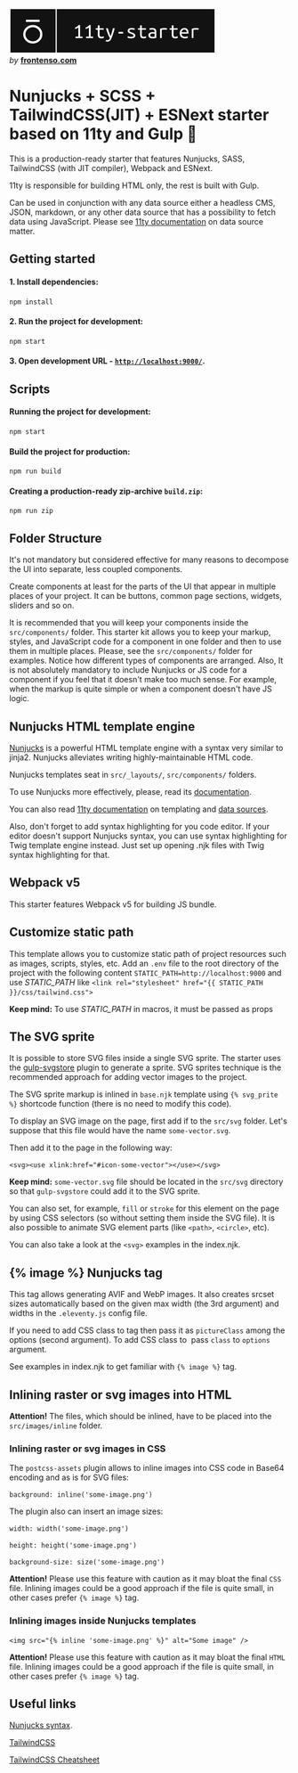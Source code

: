 ![frontenso-eleventy-starter](./src/images/frontenso-11ty-starter.png 'Title')</br>
_by_ **[frontenso.com](https://frontenso.com)**

# Nunjucks + SCSS + TailwindCSS(JIT) + ESNext starter based on 11ty and Gulp 💪

This is a production-ready starter that features Nunjucks, SASS, TailwindCSS (with JIT compiler), Webpack and ESNext.

11ty is responsible for building HTML only, the rest is built with Gulp.

Can be used in conjunction with any data source either a headless CMS, JSON, markdown, or any other data source that has a possibility to fetch data using JavaScript. Please see [11ty documentation](https://www.11ty.dev/docs/data/) on data source matter.

## Getting started

#### 1. Install dependencies:

```
npm install
```

#### 2. Run the project for development:

```
npm start
```

#### 3. Open development URL - [`http://localhost:9000/`](http://localhost:9000/).

## Scripts

#### Running the project for development:

```
npm start
```

#### Build the project for production:

```
npm run build
```

#### Creating a production-ready zip-archive `build.zip`:

```
npm run zip
```

## Folder Structure

It's not mandatory but considered effective for many reasons to decompose the UI into separate, less coupled components.

Create components at least for the parts of the UI that appear in multiple places of your project. It can be buttons, common page sections, widgets, sliders and so on.

It is recommended that you will keep your components inside the `src/components/` folder. This starter kit allows you to keep your markup, styles, and JavaScript code for a component in one folder and then to use them in multiple places. Please, see the `src/components/` folder for examples. Notice how different types of components are arranged. Also, It is not absolutely mandatory to include Nunjucks or JS code for a component if you feel that it doesn't make too much sense. For example, when the markup is quite simple or when a component doesn't have JS logic.

## Nunjucks HTML template engine

[Nunjucks](https://mozilla.github.io/nunjucks/) is a powerful HTML template engine with a syntax very similar to jinja2. Nunjucks alleviates writing highly-maintainable HTML code.

Nunjucks templates seat in `src/_layouts/`, `src/components/` folders.

To use Nunjucks more effectively, please, read its [documentation](https://mozilla.github.io/nunjucks/templating.html).

You can also read [11ty documentation](https://www.11ty.dev/docs/languages/nunjucks/) on templating and [data sources](https://www.11ty.dev/docs/data/).

Also, don't forget to add syntax highlighting for you code editor. If your editor doesn't support Nunjucks syntax, you can use syntax highlighting for Twig template engine instead. Just set up opening .njk files with Twig syntax highlighting for that.

## Webpack v5

This starter features Webpack v5 for building JS bundle.

## Customize static path

This template allows you to customize static path of project resources such as images, scripts, styles, etc. Add an `.env` file to the root directory of the project with the following content `STATIC_PATH=http://localhost:9000` and use _STATIC_PATH_ like `<link rel="stylesheet" href="{{ STATIC_PATH }}/css/tailwind.css">`

**Keep mind:** To use _STATIC_PATH_ in macros, it must be passed as props

## The SVG sprite

It is possible to store SVG files inside a single SVG sprite. The starter uses the [gulp-svgstore](https://github.com/w0rm/gulp-svgstore) plugin to generate a sprite. SVG sprites technique is the recommended approach for adding vector images to the project.

The SVG sprite markup is inlined in `base.njk` template using `{% svg_prite %}` shortcode function (there is no need to modify this code).

To display an SVG image on the page, first add if to the `src/svg` folder. Let's suppose that this file would have the name `some-vector.svg`.

Then add it to the page in the following way:

```
<svg><use xlink:href="#icon-some-vector"></use></svg>
```

**Keep mind:** `some-vector.svg` file should be located in the `src/svg` directory so that `gulp-svgstore` could add it to the SVG sprite.

You can also set, for example, `fill` or `stroke` for this element on the page by using CSS selectors (so without setting them inside the SVG file). It is also possible to animate SVG element parts (like `<path>`, `<circle>`, etc).

You can also take a look at the `<svg>` examples in the index.njk.

## {% image %} Nunjucks tag

This tag allows generating AVIF and WebP images. It also creates srcset sizes automatically based on the given max width (the 3rd argument) and widths in the `.eleventy.js` config file.

If you need to add CSS class to <picture> tag then pass it as `pictureClass` among the options (second argument). To add CSS class to <img> pass `class` to `options` argument.

See examples in index.njk to get familiar with `{% image %}` tag.

## Inlining raster or svg images into HTML

<b>Attention!</b> The files, which should be inlined, have to be placed into the `src/images/inline` folder.

### Inlining raster or svg images in CSS

The `postcss-assets` plugin allows to inline images into CSS code in Base64 encoding and as is for SVG files:

```
background: inline('some-image.png')
```

The plugin also can insert an image sizes:

```
width: width('some-image.png')
```

```
height: height('some-image.png')
```

```
background-size: size('some-image.png')
```

<b>Attention!</b> Please use this feature with caution as it may bloat the final `CSS` file. Inlining images could be a good approach if the file is quite small, in other cases prefer `{% image %}` tag.

### Inlining images inside Nunjucks templates

```
<img src="{% inline 'some-image.png' %}" alt="Some image" />
```

<b>Attention!</b> Please use this feature with caution as it may bloat the final `HTML` file. Inlining images could be a good approach if the file is quite small, in other cases prefer `{% image %}` tag.

## Useful links

[Nunjucks syntax](https://mozilla.github.io/nunjucks/templating.html).

[TailwindCSS](https://tailwindcss.com/)

[TailwindCSS Cheatsheet](https://nerdcave.com/tailwind-cheat-sheet)
